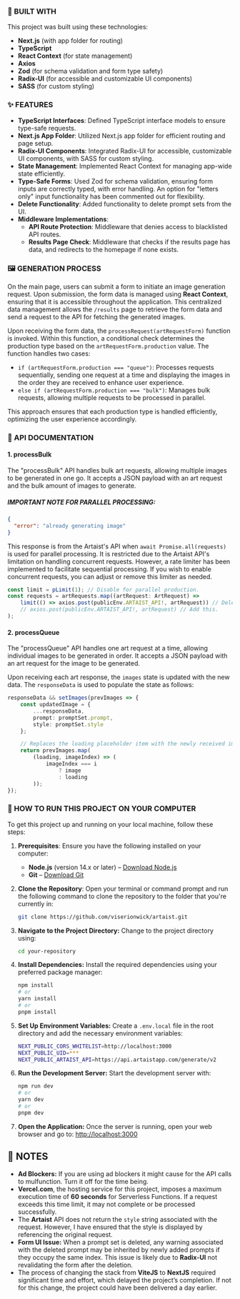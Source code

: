 ### 🧱 BUILT WITH

This project was built using these technologies:

- **Next.js** (with app folder for routing)
- **TypeScript**
- **React Context** (for state management)
- **Axios**
- **Zod** (for schema validation and form type safety)
- **Radix-UI** (for accessible and customizable UI components)
- **SASS** (for custom styling)


### ✨ FEATURES

- **TypeScript Interfaces**: Defined TypeScript interface models to ensure type-safe requests.
- **Next.js App Folder**: Utilized Next.js app folder for efficient routing and page setup.
- **Radix-UI Components**: Integrated Radix-UI for accessible, customizable UI components, with SASS for custom styling.
- **State Management**: Implemented React Context for managing app-wide state efficiently.
- **Type-Safe Forms**: Used Zod for schema validation, ensuring form inputs are correctly typed, with error handling. An option for "letters only" input functionality has been commented out for flexibility.
- **Delete Functionality**: Added functionality to delete prompt sets from the UI.
- **Middleware Implementations**:
  - **API Route Protection**: Middleware that denies access to blacklisted API routes.
  - **Results Page Check**: Middleware that checks if the results page has data, and redirects to the homepage if none exists.


### 🖼️ GENERATION PROCESS

On the main page, users can submit a form to initiate an image generation request. Upon submission, the form data is managed using **React Context**, ensuring that it is accessible throughout the application. This centralized data management allows the `/results` page to retrieve the form data and send a request to the API for fetching the generated images.

Upon receiving the form data, the `processRequest(artRequestForm)` function is invoked. Within this function, a conditional check determines the production type based on the `artRequestForm.production` value. The function handles two cases:

- `if (artRequestForm.production === "queue")`: Processes requests sequentially, sending one request at a time and displaying the images in the order they are received to enhance user experience.
- `else if (artRequestForm.production === "bulk")`: Manages bulk requests, allowing multiple requests to be processed in parallel.

This approach ensures that each production type is handled efficiently, optimizing the user experience accordingly.


### 📡 API DOCUMENTATION

#### 1. **processBulk**

The "processBulk" API handles bulk art requests, allowing multiple images to be generated in one go. It accepts a JSON payload with an art request and the bulk amount of images to generate.

##### IMPORTANT NOTE FOR PARALLEL PROCESSING:

```json
{
  "error": "already generating image"
}
```

This response is from the Artaist's API when `await Promise.all(requests)` is used for parallel processing. It is restricted due to the Artaist API's limitation on handling concurrent requests. However, a rate limiter has been implemented to facilitate sequential processing. If you wish to enable concurrent requests, you can adjust or remove this limiter as needed.

```typescript
const limit = pLimit(1); // Disable for parallel production.
const requests = artRequests.map((artRequest: ArtRequest) =>
    limit(() => axios.post(publicEnv.ARTAIST_API!, artRequest)) // Delete this.
    // axios.post(publicEnv.ARTAIST_API!, artRequest) // Add this.
);
```

#### 2. **processQueue**

The "processQueue" API handles one art request at a time, allowing individual images to be generated in order. It accepts a JSON payload with an art request for the image to be generated.

Upon receiving each art response, the `images` state is updated with the new data. The `responseData` is used to populate the state as follows:

```typescript
responseData && setImages(prevImages => {
    const updatedImage = {
        ...responseData,
        prompt: promptSet.prompt,
        style: promptSet.style
    };

    // Replaces the loading placeholder item with the newly received image.
    return prevImages.map(
        (loading, imageIndex) => (
            imageIndex === i
                ? image
                : loading
        ));
});
```

### 🚀 HOW TO RUN THIS PROJECT ON YOUR COMPUTER
To get this project up and running on your local machine, follow these steps:

1. **Prerequisites**:
   Ensure you have the following installed on your computer:
   - **Node.js** (version 14.x or later) – [Download Node.js](https://nodejs.org/)
   - **Git** – [Download Git](https://git-scm.com/)

2. **Clone the Repository**:
   Open your terminal or command prompt and run the following command to clone the repository to the folder that you're currently in:
   ```bash
   git clone https://github.com/viserionwick/artaist.git
   ```
3. **Navigate to the Project Directory:** Change to the project directory using:
   ```bash
   cd your-repository
   ```
4. **Install Dependencies:** Install the required dependencies using your preferred package manager:
   ```bash
   npm install
   # or
   yarn install
   # or
   pnpm install
   ```
5. **Set Up Environment Variables:** Create a `.env.local` file in the root directory and add the necessary environment variables:
   ```bash
   NEXT_PUBLIC_CORS_WHITELIST=http://localhost:3000
   NEXT_PUBLIC_UID=***
   NEXT_PUBLIC_ARTAIST_API=https://api.artaistapp.com/generate/v2
   ```
6. **Run the Development Server:** Start the development server with:
   ```bash
   npm run dev
   # or
   yarn dev
   # or
   pnpm dev
   ```
7. **Open the Application:** Once the server is running, open your web browser and go to: [http://localhost:3000](http://localhost:3000)


## 📝 NOTES
- **Ad Blockers:** If you are using ad blockers it might cause for the API calls to mulfunction. Turn it off for the time being.
- **Vercel.com**, the hosting service for this project, imposes a maximum execution time of **60 seconds** for Serverless Functions. If a request exceeds this time limit, it may not complete or be processed successfully.
- The **Artaist** API does not return the `style` string associated with the request. However, I have ensured that the style is displayed by referencing the original request.
- **Form UI Issue:** When a prompt set is deleted, any warning associated with the deleted prompt may be inherited by newly added prompts if they occupy the same index. This issue is likely due to **Radix-UI** not revalidating the form after the deletion.
- The process of changing the stack from **ViteJS** to **NextJS** required significant time and effort, which delayed the project’s completion. If not for this change, the project could have been delivered a day earlier.